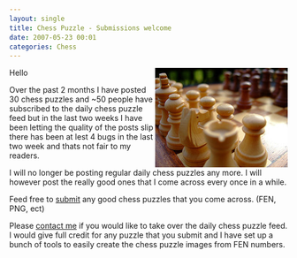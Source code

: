 ```yaml
---
layout: single
title: Chess Puzzle - Submissions welcome
date: 2007-05-23 00:01
categories: Chess
---
```

<a href="/public/uploads/2007/05/chess.jpg" title="chess.jpg"><img src="/public/uploads/2007/05/chess.jpg" alt="chess.jpg" align="right" /></a>Hello

Over the past 2 months I have posted 30 chess puzzles and ~50 people have subscribed to the daily chess puzzle feed but in the last two weeks I have been letting the quality of the posts slip there has been at lest 4 bugs in the last two week and thats not fair to my readers.

I will no longer be posting regular daily chess puzzles any more.  I will however post the really good ones that I come across every once in a while.

Feed free to <a href="http://www.abluestar.com/about/">submit</a> any good chess puzzles that you come across. (FEN, PNG, ect)

Please <a href="http://www.abluestar.com/about/">contact me</a> if you would like to take over the daily chess puzzle feed. I would give full credit for any puzzle that you submit and I have set up a bunch of tools to easily create the chess puzzle images from FEN numbers.
